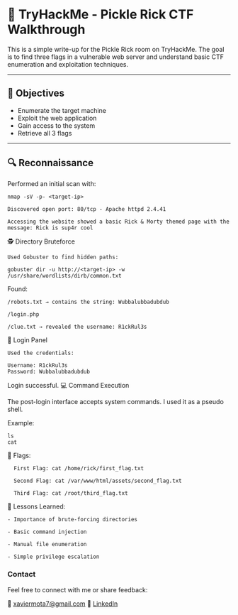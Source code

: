 # 🥒 TryHackMe - Pickle Rick CTF Walkthrough

This is a simple write-up for the Pickle Rick room on TryHackMe. The goal is to find three flags in a vulnerable web server and understand basic CTF enumeration and exploitation techniques.

---

## 🧠 Objectives

- Enumerate the target machine  
- Exploit the web application  
- Gain access to the system  
- Retrieve all 3 flags

---

## 🔍 Reconnaissance

Performed an initial scan with:

    nmap -sV -p- <target-ip>

    Discovered open port: 80/tcp - Apache httpd 2.4.41

    Accessing the website showed a basic Rick & Morty themed page with the message: Rick is sup4r cool

🕵️ Directory Bruteforce

    Used Gobuster to find hidden paths:

    gobuster dir -u http://<target-ip> -w /usr/share/wordlists/dirb/common.txt

Found:

    /robots.txt → contains the string: Wubbalubbadubdub

    /login.php

    /clue.txt → revealed the username: R1ckRul3s

🔐 Login Panel

    Used the credentials:

    Username: R1ckRul3s
    Password: Wubbalubbadubdub

Login successful.
💻 Command Execution

The post-login interface accepts system commands. I used it as a pseudo shell.

Example:

    ls
    cat 

🔑 Flags:

      First Flag: cat /home/rick/first_flag.txt

      Second Flag: cat /var/www/html/assets/second_flag.txt

      Third Flag: cat /root/third_flag.txt

🧪 Lessons Learned:

    - Importance of brute-forcing directories

    - Basic command injection

    - Manual file enumeration

    - Simple privilege escalation


### Contact

Feel free to connect with me or share feedback:

📧 xaviermota7@gmail.com
🔗 [LinkedIn](https://www.linkedin.com/in/xaviermota7/)
